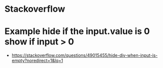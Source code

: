 # Stackoverflow
 # Example hide if the input.value is 0 show if input > 0

* https://stackoverflow.com/questions/49015455/hide-div-when-input-is-empty?noredirect=1&lq=1